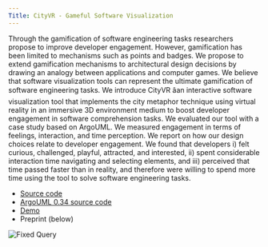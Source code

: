 ```yaml
---
Title: CityVR - Gameful Software Visualization
---
```


Through the gamification of software engineering tasks researchers propose to improve developer engagement. However, gamification has been limited to mechanisms such as points and badges. We propose to extend gamification mechanisms to architectural design decisions by drawing an analogy between applications and computer games. We believe that software visualization tools can represent the ultimate gamification of software engineering tasks.
We introduce CityVR âan interactive software visualization tool that implements the city metaphor technique using virtual reality in an immersive 3D environment medium to boost developer engagement in software comprehension tasks. We evaluated our tool with a case study based on ArgoUML. We measured engagement in terms of feelings, interaction, and time perception. We report on how our design choices relate to developer engagement. We found that developers i) felt curious, challenged, playful, attracted, and interested, ii) spent considerable interaction time navigating and selecting elements, and iii) perceived that time passed faster than in reality, and therefore were willing to spend more time using the tool to solve software engineering tasks.


- [Source code](https://bitbucket.org/leonelmerino/cityvr)
- [ArgoUML 0.34 source code](%assets_url%/files/6a/bxnq63re999w44t1intutp2eytjbka/argouml.zip)
- [Demo](https://youtu.be/R0C-HMAtgnk)
- Preprint (below)

![Fixed Query](%base_url%/scgbib/fixedquery)
